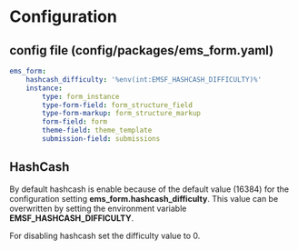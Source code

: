 # Configuration
## config file (config/packages/ems_form.yaml)
```yaml
ems_form:
    hashcash_difficulty: '%env(int:EMSF_HASHCASH_DIFFICULTY)%'
    instance:
        type: form_instance
        type-form-field: form_structure_field
        type-form-markup: form_structure_markup
        form-field: form
        theme-field: theme_template
        submission-field: submissions
```

## HashCash
By default hashcash is enable because of the default value (16384) for the configuration setting **ems_form.hashcash_difficulty**.
This value can be overwritten by setting the environment variable **EMSF_HASHCASH_DIFFICULTY**.

For disabling hashcash set the difficulty value to 0.
